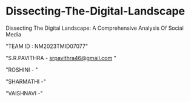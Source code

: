 # Dissecting-The-Digital-Landscape
Dissecting The Digital Landscape: A Comprehensive Analysis Of Social Media


"TEAM ID : NM2023TMID07077"

"S.R.PAVITHRA - srpavithra46@gmail.com "

"ROSHINI - "

"SHARMATHI -"

"VAISHNAVI -"
